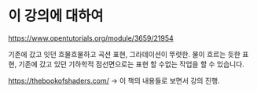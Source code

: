 <h1>이 강의에 대하여</h1>

https://www.opentutorials.org/module/3659/21954

기존에 갔고 잇던 흐물흐물하고 곡션 표현, 그라데이션이 뚜렷한.
물이 흐르는 듯한 표현, 기존에 갔고 있던 기하학적 점선면으로는 표현 할 수없는 작업을 할 수 있습니다.

https://thebookofshaders.com/ 
-> 이 책의 내용들로 보면서 강의 진행.